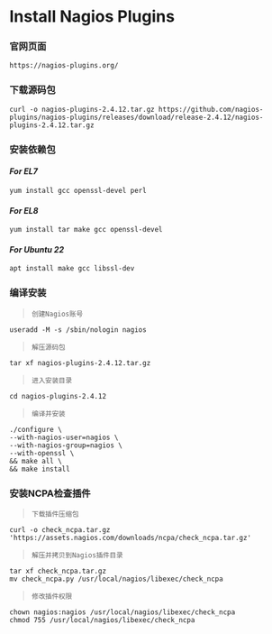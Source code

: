 # Install Nagios Plugins

### 官网页面
```shell
https://nagios-plugins.org/
```

### 下载源码包
```shell
curl -o nagios-plugins-2.4.12.tar.gz https://github.com/nagios-plugins/nagios-plugins/releases/download/release-2.4.12/nagios-plugins-2.4.12.tar.gz
```

### 安装依赖包
#### ***For EL7***
```shell
yum install gcc openssl-devel perl
```
#### ***For EL8***
```shell
yum install tar make gcc openssl-devel
```
#### ***For Ubuntu 22***
```shell
apt install make gcc libssl-dev
```

### 编译安装
>`创建Nagios账号`
```shell
useradd -M -s /sbin/nologin nagios
```
>`解压源码包`
```shell
tar xf nagios-plugins-2.4.12.tar.gz
```
>`进入安装目录`
```shell
cd nagios-plugins-2.4.12
```
>`编译并安装`
```shell
./configure \
--with-nagios-user=nagios \
--with-nagios-group=nagios \
--with-openssl \
&& make all \
&& make install
```

### 安装NCPA检查插件
>`下载插件压缩包`
```shell
curl -o check_ncpa.tar.gz 'https://assets.nagios.com/downloads/ncpa/check_ncpa.tar.gz'
```
>`解压并拷贝到Nagios插件目录`
```shell
tar xf check_ncpa.tar.gz
mv check_ncpa.py /usr/local/nagios/libexec/check_ncpa
```
>`修改插件权限`
```shell
chown nagios:nagios /usr/local/nagios/libexec/check_ncpa
chmod 755 /usr/local/nagios/libexec/check_ncpa
```
